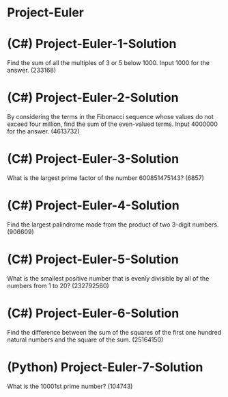 # Project-Euler

# (C#) Project-Euler-1-Solution

Find the sum of all the multiples of 3 or 5 below 1000.
Input 1000 for the answer. (233168)

# (C#) Project-Euler-2-Solution

By considering the terms in the Fibonacci sequence whose values do not exceed four million, find the sum of the even-valued terms.
Input 4000000 for the answer. (4613732)

# (C#) Project-Euler-3-Solution

What is the largest prime factor of the number 600851475143? (6857)

# (C#) Project-Euler-4-Solution

Find the largest palindrome made from the product of two 3-digit numbers. (906609)

# (C#) Project-Euler-5-Solution

What is the smallest positive number that is evenly divisible by all of the numbers from 1 to 20? (232792560)

# (C#) Project-Euler-6-Solution

Find the difference between the sum of the squares of the first one hundred natural numbers and the square of the sum. (25164150)

# (Python) Project-Euler-7-Solution

What is the 10001st prime number? (104743)


